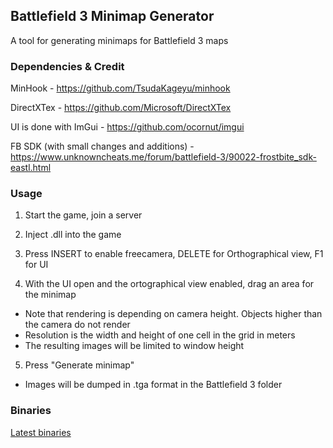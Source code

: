 ## Battlefield 3 Minimap Generator
A tool for generating minimaps for Battlefield 3 maps

### Dependencies & Credit
MinHook - https://github.com/TsudaKageyu/minhook

DirectXTex - https://github.com/Microsoft/DirectXTex

UI is done with ImGui - https://github.com/ocornut/imgui

FB SDK (with small changes and additions) - https://www.unknowncheats.me/forum/battlefield-3/90022-frostbite_sdk-eastl.html

### Usage

1. Start the game, join a server

2. Inject .dll into the game

3. Press INSERT to enable freecamera, DELETE for Orthographical view, F1 for UI

4. With the UI open and the ortographical view enabled, drag an area for the minimap
- Note that rendering is depending on camera height. Objects higher than the camera do not render
- Resolution is the width and height of one cell in the grid in meters
- The resulting images will be limited to window height

5. Press "Generate minimap"
- Images will be dumped in .tga format in the Battlefield 3 folder

### Binaries

[Latest binaries](http://files.1337upload.net/BF3MinimapGenerator-db8a7f.zip)
